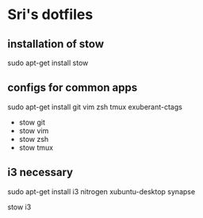 # Sri's dotfiles

## installation of stow
sudo apt-get install stow 

## configs for common apps
sudo apt-get install git vim zsh tmux exuberant-ctags

- stow git
- stow vim
- stow zsh
- stow tmux

## i3 necessary
sudo apt-get install i3 nitrogen xubuntu-desktop synapse

stow i3
